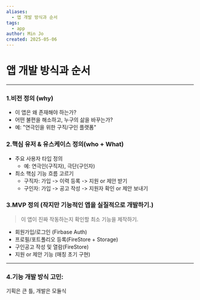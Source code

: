 ```yaml
---
aliases:
  - 앱 개발 방식과 순서
tags:
  - app
author: Min Jo
created: 2025-05-06
---
```

# 앱 개발 방식과 순서 
---

### 1.비전 정의 (why)

- 이 앱은 왜 존재해야 하는가?
- 어떤 불편을 해소하고, 누구의 삶을 바꾸는가? 
- 예: "연극인을 위한 구직/구인 플랫폼"

### 2.핵심 유저 & 유스케이스 정의(who + What)
- 주요 사용자 타입 정의
	- 예: 연극인(구직자), 극단(구인자)
- 최소 핵심 기능 흐름 고르기 
	- 구직자: 가입 -> 이력 등록 -> 지원 or 제안 받기
	- 구인자: 가입 -> 공고 작성 -> 지원자 확인 or 제안 보내기

### 3.MVP 정의 (작지만 기능적인 앱을 실질적으로 개발하기.)

> 이 앱이 진짜 작동하는지 확인할 최소 기능을 제작하기.

- 회원가입/로그인 (Firbase Auth)
- 프로필/포트폴리오 등록(FireStore + Storage)
- 구인공고 작성 및 열람(FireStore)
- 지원 or 제안 기능 (매칭 초기 구현)

---

### 4.기능 개발 방식 고민: 
기획은 큰 틀, 개발은 모듈식 


